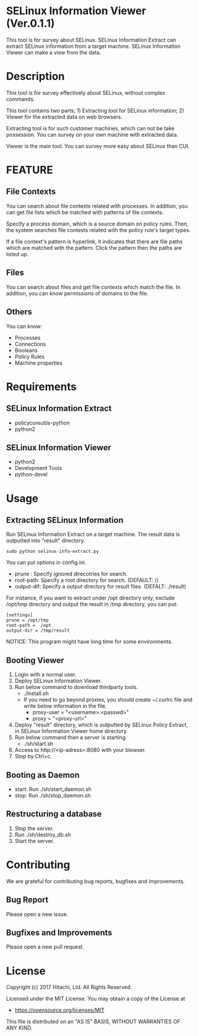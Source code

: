 SELinux Information Viewer (Ver.0.1.1)
===

This tool is for survey about SELinux.
SELinux Information Extract can extract SELinux information from a target machine.
SELinux Information Viewer can make a view from the data.


# Description
This tool is for survey effectively about SELinux, without complex commands.

This tool contains two parts; 1) Extracting tool for SELinux information; 2) Viewer for the extracted data on web browsers. 

Extracting tool is for such customer machines, which can not be take possession. You can survey on your own machine with extracted data. 

Viewer is the main tool. You can survey more easy about SELinux than CUI. 


# FEATURE
## File Contexts
You can search about file contexts related with processes. In addition, you can get file lists which be matched with patterns of file contexts.

Specify a process domain, which is a source domain on policy rules. Then, the system searches file contests related with the policy rule's target types.

If a file context's pattern is hyperlink, it indicates that there are file paths which are matched with the pattern. Click the pattern then the paths are listed up.

## Files
You can search about files and get file contexts which match the file. In addition, you can know permissions of domains to the file. 

## Others
You can know:
* Processes
* Connections
* Booleans
* Policy Rules
* Machine properties

# Requirements
## SELinux Information Extract
- policycoreutils-python
- python2

## SELinux Information Viewer
- python2
- Development Tools
- python-devel


# Usage
## Extracting SELinux Information
Run SELinux Information Extract on a target machine.
The result data is outputted into "result" directory.
```
sudo python selinux-info-extract.py
```

You can put options in config.ini.
* prune : Specify ignored direcotries for search.
* root-path: Specify a root directory for search. (DEFAULT: /)
* output-dif: Specify a output directory for result files. (DEFALT: ./result)

For instance, if you want to extract under /opt directory only, exclude /opt/tmp directory and output the result in /tmp directory, you can put:
```
[settings]
prune = /opt/tmp
root-path =  /opt
output-dir = /tmp/result
```

NOTICE: This program might have long time for some environments.

## Booting Viewer
1) Login with a normal user.
1) Deploy SELinux Information Viewer.
1) Run below command to download thirdparty tools.
    * ./install.sh
    * If you need to go beyond proxies, you should create ~/.curlrc file and write below information in the file.
        * proxy-user = "&lt;username&gt;:&lt;passwd&gt;"
        * proxy = "&lt;proxy-url&gt;"
1) Deploy "result" directory, which is outputted by SELinux Policy Extract, in SELinux Information Viewer home directory.
1) Run below command then a server is starting.
    * ./sh/start.sh
1) Access to http://&lt;ip-adress&gt;:8080 with your blowser.
1) Stop by Ctrl+c.

## Booting as Daemon
* start: Run ./sh/start_daemon.sh
* stop: Run ./sh/stop_daemon.sh

## Restructuring a database
1) Stop the server.
1) Run ./sh/destroy_db.sh
1) Start the server.

# Contributing
We are grateful for contributing bug reports, bugfixes and improvements.
## Bug Report
Please open a new issue.

## Bugfixes and Improvements
Please open a new pull request.


# License
Copyright (c) 2017 Hitachi, Ltd. All Rights Reserved.

Licensed under the MIT License.
You may obtain a copy of the License at

* https://opensource.org/licenses/MIT

This file is distributed on an "AS IS" BASIS,
WITHOUT WARRANTIES OF ANY KIND.
